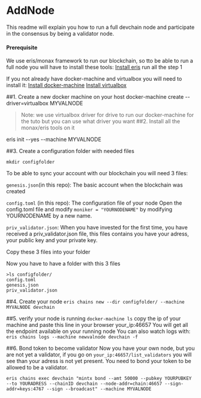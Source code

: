 # AddNode
This readme will explain you how to run a full devchain node and participate in the consensus by being a validator node.

#### Prerequisite
We use eris/monax framework to run our blockchain, so tto be able to run a full node you will have to install these tools:
[Install eris](https://monax.io/docs/tutorials/getting-started/index.html?redirect_from_eris=true)
run all the step 1

If you not already have docker-machine and virtualbox you will need to install it:
[Install docker-machine](https://docs.docker.com/machine/install-machine/)
[Install virtualbox](https://www.virtualbox.org/wiki/Downloads)

##1. Create a new docker machine on your host
docker-machine create --driver=virtualbox MYVALNODE
> Note: we use virtualbox driver for drive to run our docker-machine for the tuto but you can use what driver you want
##2. Install all the monax/eris tools on it

eris init --yes --machine MYVALNODE

##3. Create a configuration folder with needed files

`mkdir configfolder`

To be able to sync your account with our blockchain you will need 3 files:

`genesis.json`(in this repo):
The basic account when the blockchain was created

`config.toml` (in this repo):
The configuration file of your node
Open the config.toml file and modify `moniker = "YOURNODENAME"` by modifying YOURNODENAME by a new name.

`priv_validator.json`:
When you have invested for the first time, you have received a priv_validator.json file, this files contains you have your adress, your public key and your private key.

Copy these 3 files into your folder



Now you have to have a folder with this 3 files
```
>ls configfolder/
config.toml
genesis.json
priv_validator.json
```

##4. Create your node
`eris chains new --dir configfolder/ --machine MYVALNODE devchain`

##5. verify your node is running
`docker-machine ls`
copy the ip of your machine and paste this line in your browser
your_ip:46657
You will get all the endpoint available on your running node
You can also watch logs with:
`eris chains logs --machine newvalnode devchain -f`

##6. Bond token to become validator
Now you have your own node, but you are not yet a validator, if you go on `your_ip:46657/list_validators` you will see than your adress is not yet present. You need to bond your token to be allowed to be a validator.
```
eris chains exec devchain "mintx bond --amt 50000 --pubkey YOURPUBKEY --to YOURADRESS --chainID devchain --node-addr=chain:46657 --sign-addr=keys:4767 --sign --broadcast" --machine MYVALNODE
```




